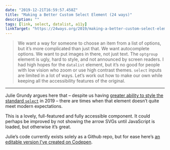 ```yaml
---
date: "2019-12-21T16:59:57.458Z"
title: "Making a Better Custom Select Element (24 ways)"
description: ""
tags: [link, select, datalist, a11y]
linkTarget: "https://24ways.org/2019/making-a-better-custom-select-element/"
---
```

>  We want a way for someone to choose an item from a list of options, but it’s more complicated than just that. We want autocomplete options. We want to put images in there, not just text. The `optgroup` element is ugly, hard to style, and not announced by screen readers. I had high hopes for the `datalist` element, but it’s no good for people with low vision who zoom or use high contrast themes. `select` inputs are limited in a lot of ways. Let’s work out how to make our own while keeping all the accessibility features of the original.
---

Julie Grundy argues here that – despite us having [greater ability to style the standard `select`](https://fuzzylogic.me/posts/2019-12-21-styling-a-select-like-its-2019-or-filament-group-inc/) in 2019 – there are times when that element doesn’t quite meet modern expectations.

This is a lovely, full-featured and fully accessible component. It could perhaps be improved by not showing the arrow SVGs until JavaScript is loaded, but otherwise it’s great.

Julie’s code currently exists solely as a Github repo, but for ease here’s [an editable version I’ve created on Codepen](https://codepen.io/fuzzylogicx/pen/rNamaYJ).
